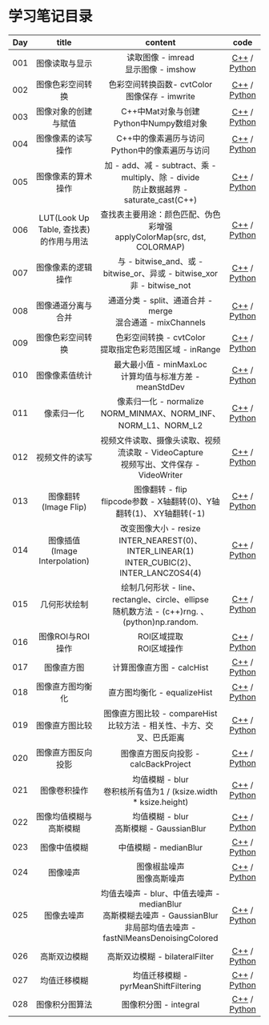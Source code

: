 <!--
 * @Author       : Bingqiang Zhou
 * @Date         : 2021-01-24 18:15:02
 * @LastEditors  : Bingqiang Zhou
 * @LastEditTime : 2021-02-14 14:20:24
 * @Description  : 
-->

# 学习笔记目录

| Day | title | content | code |
| :---: | :---: | :---: | :---: |
| 001 | 图像读取与显示 | 读取图像 - imread</br>显示图像 - imshow | [C++](../../CPP/codes/day001.cpp) / [Python](../../Python/day001.py)
| 002 | 图像色彩空间转换 | 色彩空间转换函数- cvtColor</br>图像保存 - imwrite | [C++](../../CPP/codes/day002.cpp) / [Python](../../Python/day002.py)|
| 003 | 图像对象的创建与赋值 | C++中Mat对象与创建</br>Python中Numpy数组对象 | [C++](../../CPP/codes/day003.cpp) / [Python](../../Python/day003.py)|
| 004 | 图像像素的读写操作 | C++中的像素遍历与访问</br>Python中的像素遍历与访问 | [C++](../../CPP/codes/day004.cpp) / [Python](../../Python/day004.py)|
| 005 | 图像像素的算术操作 | 加 - add、减 - subtract、乘 - multiply、除 - divide</br>防止数据越界 - saturate_cast(C++) | [C++](../../CPP/codes/day005.cpp) / [Python](../../Python/day005.py)
| 006 | LUT(Look Up Table, 查找表)的作用与用法 | 查找表主要用途：颜色匹配、伪色彩增强</br>applyColorMap(src, dst, COLORMAP) | [C++](../../CPP/codes/day006.cpp) / [Python](../../Python/day006.py)|
| 007 | 图像像素的逻辑操作 | 与 - bitwise_and、或 - bitwise_or、异或 - bitwise_xor</br>非 - bitwise_not | [C++](../../CPP/codes/day007.cpp) / [Python](../../Python/day007.py)|
| 008 | 图像通道分离与合并 |  通道分类 - split、通道合并 - merge</br>混合通道 - mixChannels | [C++](../../CPP/codes/day008.cpp) / [Python](../../Python/day008.py) |
| 009 | 图像色彩空间转换 |  色彩空间转换 - cvtColor</br>提取指定色彩范围区域 - inRange | [C++](../../CPP/codes/day009.cpp) / [Python](../../Python/day009.py) |
| 010 | 图像像素值统计 |  最大最小值 - minMaxLoc</br>计算均值与标准方差 - meanStdDev | [C++](../../CPP/codes/day010.cpp) / [Python](../../Python/day010.py) |
| 011 | 像素归一化 |  像素归一化 - normalize</br>NORM_MINMAX、NORM_INF、NORM_L1、NORM_L2 | [C++](../../CPP/codes/day011.cpp) / [Python](../../Python/day011.py) |
| 012 | 视频文件的读写 |  视频文件读取、摄像头读取、视频流读取 - VideoCapture</br>视频写出、文件保存 - VideoWriter | [C++](../../CPP/codes/day012.cpp) / [Python](../../Python/day012.py) |
| 013 | 图像翻转(Image Flip) |  图像翻转 - flip</br>flipcode参数 - X轴翻转(0)、Y轴翻转(1)、 XY轴翻转(-1) | [C++](../../CPP/codes/day013.cpp) / [Python](../../Python/day013.py) |
| 014 | 图像插值(Image Interpolation) | 改变图像大小 - resize</br>INTER_NEAREST(0)、INTER_LINEAR(1) </br>  INTER_CUBIC(2)、INTER_LANCZOS4(4) | [C++](../../CPP/codes/day014.cpp) / [Python](../../Python/day014.py) |
| 015 | 几何形状绘制 | 绘制几何形状 - line、rectangle、circle、ellipse</br>随机数方法 - (c++)rng. 、(python)np.random. | [C++](../../CPP/codes/day015.cpp) / [Python](../../Python/day015.py) |
| 016 | 图像ROI与ROI操作 | ROI区域提取</br>ROI区域操作 | [C++](../../CPP/codes/day016.cpp) / [Python](../../Python/day016.py) |
| 017 | 图像直方图 | 计算图像直方图 - calcHist | [C++](../../CPP/codes/day017.cpp) / [Python](../../Python/day017.py) |
| 018 | 图像直方图均衡化 | 直方图均衡化 - equalizeHist | [C++](../../CPP/codes/day018.cpp) / [Python](../../Python/day018.py) |
| 019 | 图像直方图比较 | 图像直方图比较 - compareHist</br>比较方法 - 相关性、卡方、交叉、巴氏距离 | [C++](../../CPP/codes/day019.cpp) / [Python](../../Python/day019.py) |
| 020 | 图像直方图反向投影 | 图像直方图反向投影 - calcBackProject | [C++](../../CPP/codes/day020.cpp) / [Python](../../Python/day020.py) |
| 021 | 图像卷积操作 | 均值模糊 - blur</br>卷积核所有值为1 / (ksize.width * ksize.height) | [C++](../../CPP/codes/day021.cpp) / [Python](../../Python/day021.py) |
| 022 | 图像均值模糊与高斯模糊 | 均值模糊 - blur</br>高斯模糊 - GaussianBlur | [C++](../../CPP/codes/day022.cpp) / [Python](../../Python/day022.py) |
| 023 | 图像中值模糊 | 中值模糊 - medianBlur | [C++](../../CPP/codes/day023.cpp) / [Python](../../Python/day023.py) |
| 024 | 图像噪声 | 图像椒盐噪声</br>图像高斯噪声 | [C++](../../CPP/codes/day024.cpp) / [Python](../../Python/day024.py) |
| 025 | 图像去噪声 | 均值去噪声 - blur、中值去噪声 - medianBlur</br>高斯模糊去噪声 - GaussianBlur</br>非局部均值去噪声 - fastNlMeansDenoisingColored | [C++](../../CPP/codes/day025.cpp) / [Python](../../Python/day025.py) |
| 026 | 高斯双边模糊 | 高斯双边模糊 - bilateralFilter | [C++](../../CPP/codes/day026.cpp) / [Python](../../Python/day026.py) |
| 027 | 均值迁移模糊 | 均值迁移模糊 - pyrMeanShiftFiltering | [C++](../../CPP/codes/day027.cpp) / [Python](../../Python/day027.py) |
| 028 | 图像积分图算法 | 图像积分图 - integral | [C++](../../CPP/codes/day028.cpp) / [Python](../../Python/day028.py) |
